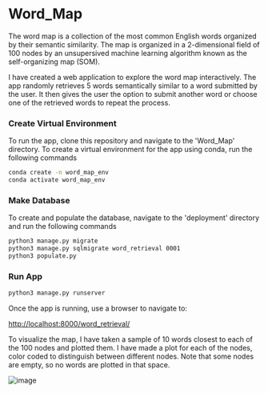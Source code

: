 # Word_Map
The word map is a collection of the most common English words organized by their semantic similarity. The map is organized in a 2-dimensional field of 100 nodes by an unsupersived machine learning algorithm known as the self-organizing map (SOM).

I have created a web application to explore the word map interactively. The app randomly retrieves 5 words semantically similar to a word submitted by the user. It then gives the user the option to submit another word or choose one of the retrieved words to repeat the process.

### Create Virtual Environment
To run the app, clone this repository and navigate to the 'Word_Map' directory. To create a virtual environment for the app using conda, run the following commands
```bash
conda create -n word_map_env
conda activate word_map_env
```

### Make Database
To create and populate the database, navigate to the 'deployment' directory and run the following commands
```bash
python3 manage.py migrate
python3 manage.py sqlmigrate word_retrieval 0001
python3 populate.py
```

### Run App
```bash
python3 manage.py runserver
```

Once the app is running, use a browser to navigate to:

[http://localhost:8000/word_retrieval/](http://localhost:8000/word_retrieval/)


To visualize the map, I have taken a sample of 10 words closest to each of the 100 nodes and plotted them. I have made a plot for each of the nodes, color coded to distinguish between different nodes. Note that some nodes are empty, so no words are plotted in that space.

![image](https://github.com/user-attachments/assets/4fc2dadf-0648-4187-a31b-71bb3df6066f)
